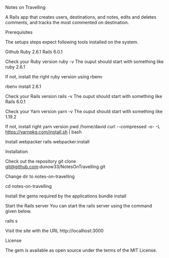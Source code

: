 Notes on Travelling

A Rails app that creates users, destinations, and notes, edits and deletes comments, and tracks the most commented on destination.

Prerequisites

The setups steps expect following tools installed on the system.

Github Ruby 2.6.1 Rails 6.0.1

Check your Ruby version ruby -v The ouput should start with something like ruby 2.6.1

If not, install the right ruby version using rbenv

rbenv install 2.6.1

Check your Rails version rails -v The ouput should start with something like Rails 6.0.1

Check your Yarn version yarn -v The ouput should start with something like 1.19.2

If not, install right yarn version pwd /home/david curl --compressed -o- -L https://yarnpkg.com/install.sh | bash

Install webpacker rails webpacker:install

Installation

Check out the repository git clone git@github.com:dunow33/NotesOnTravelling.git

Change dir to notes-on-travelling

cd notes-on-travelling

Install the gems required by the applications bundle install

Start the Rails server You can start the rails server using the command given below.

rails s

Visit the site with the URL http://localhost:3000

License

The gem is available as open source under the terms of the MIT License.